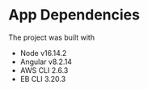 # App Dependencies

The project was built with

- Node v16.14.2
- Angular v8.2.14
- AWS CLI 2.6.3
- EB CLI 3.20.3

